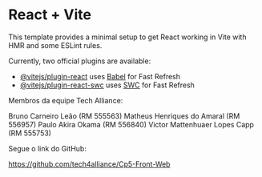 # React + Vite

This template provides a minimal setup to get React working in Vite with HMR and some ESLint rules.

Currently, two official plugins are available:

- [@vitejs/plugin-react](https://github.com/vitejs/vite-plugin-react/blob/main/packages/plugin-react/README.md) uses [Babel](https://babeljs.io/) for Fast Refresh
- [@vitejs/plugin-react-swc](https://github.com/vitejs/vite-plugin-react-swc) uses [SWC](https://swc.rs/) for Fast Refresh

Membros da equipe Tech Alliance: 

Bruno Carneiro Leão (RM 555563)
Matheus Henriques do Amaral (RM 556957)
Paulo Akira Okama (RM 556840)
Victor Mattenhuaer Lopes Capp (RM 555753)

Segue o link do GitHub:

https://github.com/tech4alliance/Cp5-Front-Web 